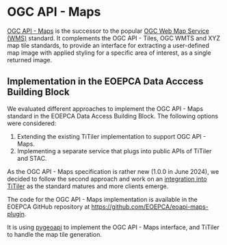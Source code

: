 # OGC API - Maps

[OGC API - Maps](https://ogcapi.ogc.org/maps/) is the successor to the popular [OGC Web Map Service (WMS)](https://www.ogc.org/standards/wms/) standard. It complements the OGC API - Tiles, OGC WMTS and XYZ map tile standards, to provide an interface for extracting a user-defined map image with applied styling for a specific area of interest, as a single returned image.


## Implementation in the EOEPCA Data Acccess Building Block

We evaluated different approaches to implement the OGC API - Maps standard in the EOEPCA Data Access Building Block. The following options were considered:

1. Extending the existing TiTiler implementation to support OGC API - Maps.
2. Implementing a separate service that plugs into public APIs of TiTiler and STAC.

As the OGC API - Maps specification is rather new (1.0.0 in June 2024), we decided to follow the second approach and work on an [integration into TiTiler](https://github.com/developmentseed/titiler/issues/753) as the standard matures and more clients emerge.

The code for the OGC API - Maps implementation is available in the EOEPCA GitHub repository at <https://github.com/EOEPCA/eoapi-maps-plugin>.

It is using [pygeoapi](https://pygeoapi.io/) to implement the OGC API - Maps interface, and TiTiler to handle the map tile generation.
